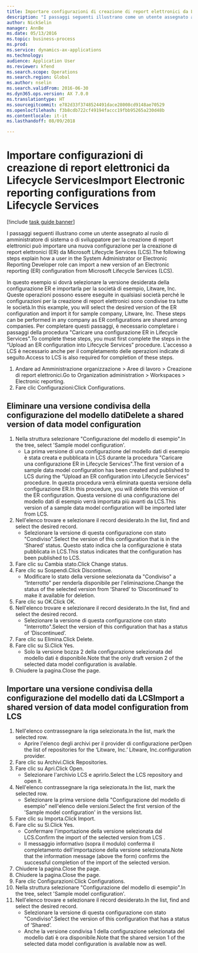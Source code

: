 ```yaml
--- 
title: Importare configurazioni di creazione di report elettronici da Lifecycle Services
description: "I passaggi seguenti illustrano come un utente assegnato al ruolo di amministratore di sistema o di sviluppatore per la creazione di report elettronici può importare una nuova configurazione per la creazione di report elettronici (ER) da Microsoft Lifecycle Services (LCS)."
author: NickSelin
manager: AnnBe
ms.date: 05/13/2016
ms.topic: business-process
ms.prod: 
ms.service: dynamics-ax-applications
ms.technology: 
audience: Application User
ms.reviewer: kfend
ms.search.scope: Operations
ms.search.region: Global
ms.author: nselin
ms.search.validFrom: 2016-06-30
ms.dyn365.ops.version: AX 7.0.0
ms.translationtype: HT
ms.sourcegitcommit: e782d33f3748524491dace28008cd9148ae70529
ms.openlocfilehash: f3b8cdb722cf49194faccc19fbb95265a230d48b
ms.contentlocale: it-it
ms.lasthandoff: 08/09/2018

---
```

# <a name="import-electronic-reporting-configurations-from-lifecycle-services"></a><span data-ttu-id="29c25-103">Importare configurazioni di creazione di report elettronici da Lifecycle Services</span><span class="sxs-lookup"><span data-stu-id="29c25-103">Import Electronic reporting configurations from Lifecycle Services</span></span>

[!include [task guide banner](../../includes/task-guide-banner.md)]

<span data-ttu-id="29c25-104">I passaggi seguenti illustrano come un utente assegnato al ruolo di amministratore di sistema o di sviluppatore per la creazione di report elettronici può importare una nuova configurazione per la creazione di report elettronici (ER) da Microsoft Lifecycle Services (LCS).</span><span class="sxs-lookup"><span data-stu-id="29c25-104">The following steps explain how a user in the System Administrator or Electronic Reporting Developer role can import a new version of an Electronic reporting (ER) configuration from Microsoft Lifecycle Services (LCS).</span></span>

<span data-ttu-id="29c25-105">In questo esempio si dovrà selezionare la versione desiderata della configurazione ER e importarla per la società di esempio, Litware, Inc. Queste operazioni possono essere eseguite in qualsiasi società perché le configurazioni per la creazione di report elettronici sono condivise tra tutte le società.</span><span class="sxs-lookup"><span data-stu-id="29c25-105">In this example, you will select the desired version of the ER configuration and import it for sample company, Litware, Inc. These steps can be performed in any company as ER configurations are shared among companies.</span></span> <span data-ttu-id="29c25-106">Per completare questi passaggi, è necessario completare i passaggi della procedura "Caricare una configurazione ER in Lifecycle Services".</span><span class="sxs-lookup"><span data-stu-id="29c25-106">To complete these steps, you must first complete the steps in the “Upload an ER configuration into Lifecycle Services” procedure.</span></span> <span data-ttu-id="29c25-107">L'accesso a LCS è necessario anche per il completamento delle operazioni indicate di seguito.</span><span class="sxs-lookup"><span data-stu-id="29c25-107">Access to LCS is also required for completion of these steps.</span></span>

1. <span data-ttu-id="29c25-108">Andare ad Amministrazione organizzazione > Aree di lavoro > Creazione di report elettronici.</span><span class="sxs-lookup"><span data-stu-id="29c25-108">Go to Organization administration > Workspaces > Electronic reporting.</span></span>
2. <span data-ttu-id="29c25-109">Fare clic Configurazioni:</span><span class="sxs-lookup"><span data-stu-id="29c25-109">Click Configurations.</span></span>

## <a name="delete-a-shared-version-of-data-model-configuration"></a><span data-ttu-id="29c25-110">Eliminare una versione condivisa della configurazione del modello dati</span><span class="sxs-lookup"><span data-stu-id="29c25-110">Delete a shared version of data model configuration</span></span>
1. <span data-ttu-id="29c25-111">Nella struttura selezionare "Configurazione del modello di esempio".</span><span class="sxs-lookup"><span data-stu-id="29c25-111">In the tree, select 'Sample model configuration'.</span></span>
    * <span data-ttu-id="29c25-112">La prima versione di una configurazione del modello dati di esempio è stata creata e pubblicata in LCS durante la procedura "Caricare una configurazione ER in Lifecycle Services".</span><span class="sxs-lookup"><span data-stu-id="29c25-112">The first version of a sample data model configuration has been created and published to LCS during the “Upload an ER configuration into Lifecycle Services” procedure.</span></span> <span data-ttu-id="29c25-113">In questa procedura verrà eliminata questa versione della configurazione ER.</span><span class="sxs-lookup"><span data-stu-id="29c25-113">In this procedure, you will delete this version of the ER configuration.</span></span> <span data-ttu-id="29c25-114">Questa versione di una configurazione del modello dati di esempio verrà importata più avanti da LCS.</span><span class="sxs-lookup"><span data-stu-id="29c25-114">This version of a sample data model configuration will be imported later from LCS.</span></span>  
2. <span data-ttu-id="29c25-115">Nell'elenco trovare e selezionare il record desiderato.</span><span class="sxs-lookup"><span data-stu-id="29c25-115">In the list, find and select the desired record.</span></span>
    * <span data-ttu-id="29c25-116">Selezionare la versione di questa configurazione con stato "Condiviso".</span><span class="sxs-lookup"><span data-stu-id="29c25-116">Select the version of this configuration that is in the ‘Shared’ status.</span></span> <span data-ttu-id="29c25-117">Questo stato indica che la configurazione è stata pubblicata in LCS.</span><span class="sxs-lookup"><span data-stu-id="29c25-117">This status indicates that the configuration has been published to LCS.</span></span>  
3. <span data-ttu-id="29c25-118">Fare clic su Cambia stato.</span><span class="sxs-lookup"><span data-stu-id="29c25-118">Click Change status.</span></span>
4. <span data-ttu-id="29c25-119">Fare clic su Sospendi.</span><span class="sxs-lookup"><span data-stu-id="29c25-119">Click Discontinue.</span></span>
    * <span data-ttu-id="29c25-120">Modificare lo stato della versione selezionata da "Condiviso" a “Interrotto" per renderla disponibile per l'eliminazione.</span><span class="sxs-lookup"><span data-stu-id="29c25-120">Change the status of the selected version from ‘Shared’ to ‘Discontinued’ to make it available for deletion.</span></span>  
5. <span data-ttu-id="29c25-121">Fare clic su OK.</span><span class="sxs-lookup"><span data-stu-id="29c25-121">Click OK.</span></span>
6. <span data-ttu-id="29c25-122">Nell'elenco trovare e selezionare il record desiderato.</span><span class="sxs-lookup"><span data-stu-id="29c25-122">In the list, find and select the desired record.</span></span>
    * <span data-ttu-id="29c25-123">Selezionare la versione di questa configurazione con stato "Interrotto".</span><span class="sxs-lookup"><span data-stu-id="29c25-123">Select the version of this configuration that has a status of ‘Discontinued’.</span></span>  
7. <span data-ttu-id="29c25-124">Fare clic su Elimina.</span><span class="sxs-lookup"><span data-stu-id="29c25-124">Click Delete.</span></span>
8. <span data-ttu-id="29c25-125">Fare clic su Sì.</span><span class="sxs-lookup"><span data-stu-id="29c25-125">Click Yes.</span></span>
    * <span data-ttu-id="29c25-126">Solo la versione bozza 2 della configurazione selezionata del modello dati è disponibile.</span><span class="sxs-lookup"><span data-stu-id="29c25-126">Note that the only draft version 2 of the selected data model configuration is available.</span></span>  
9. <span data-ttu-id="29c25-127">Chiudere la pagina.</span><span class="sxs-lookup"><span data-stu-id="29c25-127">Close the page.</span></span>

## <a name="import-a-shared-version-of-data-model-configuration-from-lcs"></a><span data-ttu-id="29c25-128">Importare una versione condivisa della configurazione del modello dati da LCS</span><span class="sxs-lookup"><span data-stu-id="29c25-128">Import a shared version of data model configuration from LCS</span></span>
1. <span data-ttu-id="29c25-129">Nell'elenco contrassegnare la riga selezionata.</span><span class="sxs-lookup"><span data-stu-id="29c25-129">In the list, mark the selected row.</span></span>
    * <span data-ttu-id="29c25-130">Aprire l'elenco degli archivi per il provider di configurazione per</span><span class="sxs-lookup"><span data-stu-id="29c25-130">Open the list of repositories for the ‘Litware, Inc.’</span></span> <span data-ttu-id="29c25-131">Litware, Inc.</span><span class="sxs-lookup"><span data-stu-id="29c25-131">configuration provider.</span></span>  
2. <span data-ttu-id="29c25-132">Fare clic su Archivi.</span><span class="sxs-lookup"><span data-stu-id="29c25-132">Click Repositories.</span></span>
3. <span data-ttu-id="29c25-133">Fare clic su Apri.</span><span class="sxs-lookup"><span data-stu-id="29c25-133">Click Open.</span></span>
    * <span data-ttu-id="29c25-134">Selezionare l'archivio LCS e aprirlo.</span><span class="sxs-lookup"><span data-stu-id="29c25-134">Select the LCS repository and open it.</span></span>  
4. <span data-ttu-id="29c25-135">Nell'elenco contrassegnare la riga selezionata.</span><span class="sxs-lookup"><span data-stu-id="29c25-135">In the list, mark the selected row.</span></span>
    * <span data-ttu-id="29c25-136">Selezionare la prima versione della "Configurazione del modello di esempio" nell'elenco delle versioni.</span><span class="sxs-lookup"><span data-stu-id="29c25-136">Select the first version of the 'Sample model configuration' in the versions list.</span></span>  
5. <span data-ttu-id="29c25-137">Fare clic su Importa.</span><span class="sxs-lookup"><span data-stu-id="29c25-137">Click Import.</span></span>
6. <span data-ttu-id="29c25-138">Fare clic su Sì.</span><span class="sxs-lookup"><span data-stu-id="29c25-138">Click Yes.</span></span>
    * <span data-ttu-id="29c25-139">Confermare l'importazione della versione selezionata dal LCS.</span><span class="sxs-lookup"><span data-stu-id="29c25-139">Confirm the import of the selected version from LCS .</span></span>  
    * <span data-ttu-id="29c25-140">Il messaggio informativo (sopra il modulo) conferma il completamento dell'importazione della versione selezionata.</span><span class="sxs-lookup"><span data-stu-id="29c25-140">Note that the information message (above the form) confirms the successful completion of the import of the selected version.</span></span>  
7. <span data-ttu-id="29c25-141">Chiudere la pagina.</span><span class="sxs-lookup"><span data-stu-id="29c25-141">Close the page.</span></span>
8. <span data-ttu-id="29c25-142">Chiudere la pagina.</span><span class="sxs-lookup"><span data-stu-id="29c25-142">Close the page.</span></span>
9. <span data-ttu-id="29c25-143">Fare clic Configurazioni:</span><span class="sxs-lookup"><span data-stu-id="29c25-143">Click Configurations.</span></span>
10. <span data-ttu-id="29c25-144">Nella struttura selezionare "Configurazione del modello di esempio".</span><span class="sxs-lookup"><span data-stu-id="29c25-144">In the tree, select 'Sample model configuration'.</span></span>
11. <span data-ttu-id="29c25-145">Nell'elenco trovare e selezionare il record desiderato.</span><span class="sxs-lookup"><span data-stu-id="29c25-145">In the list, find and select the desired record.</span></span>
    * <span data-ttu-id="29c25-146">Selezionare la versione di questa configurazione con stato "Condiviso".</span><span class="sxs-lookup"><span data-stu-id="29c25-146">Select the version of this configuration that has a status of ‘Shared’.</span></span>  
    * <span data-ttu-id="29c25-147">Anche la versione condivisa 1 della configurazione selezionata del modello dati è ora disponibile.</span><span class="sxs-lookup"><span data-stu-id="29c25-147">Note that the shared version 1 of the selected data model configuration is available now as well.</span></span>  


